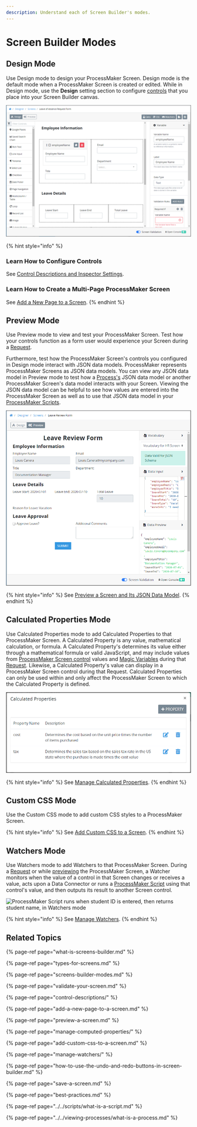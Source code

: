 ```yaml
---
description: Understand each of Screen Builder's modes.
---
```


# Screen Builder Modes

## Design Mode

Use Design mode to design your ProcessMaker Screen. Design mode is the default mode when a ProcessMaker Screen is created or edited. While in Design mode, use the **Design** setting section to configure [controls](control-descriptions/) that you place into your Screen Builder canvas.

![Screen Builder in Design mode](../../../.gitbook/assets/screen-editor-design-mode-designer.png)

{% hint style="info" %}
### Learn How to Configure Controls

See [Control Descriptions and Inspector Settings](control-descriptions/).

### Learn How to Create a Multi-Page ProcessMaker Screen

See [Add a New Page to a Screen](add-a-new-page-to-a-screen.md).
{% endhint %}

## Preview Mode

Use Preview mode to view and test your ProcessMaker Screen. Test how your controls function as a form user would experience your Screen during a [Request](../../../using-processmaker/requests/what-is-a-request.md).

Furthermore, test how the ProcessMaker Screen's controls you configured in Design mode interact with JSON data models. ProcessMaker represents ProcessMaker Screens as JSON data models. You can view any JSON data model in Preview mode to test how a [Process's](../../viewing-processes/what-is-a-process.md) JSON data model or another ProcessMaker Screen's data model interacts with your Screen. Viewing the JSON data model can be helpful to see how values are entered into the ProcessMaker Screen as well as to use that JSON data model in your [ProcessMaker Scripts](../../scripts/what-is-a-script.md).

![Screen Builder in Preview mode](../../../.gitbook/assets/preview-mode-screen-builder-designer.png)

{% hint style="info" %}
 See [Preview a Screen and Its JSON Data Model](preview-a-screen.md).
{% endhint %}

## Calculated Properties Mode

Use Calculated Properties mode to add Calculated Properties to that ProcessMaker Screen. A Calculated Property is any value, mathematical calculation, or formula. A Calculated Property's determines its value either through a mathematical formula or valid JavaScript, and may include values from [ProcessMaker Screen control](control-descriptions/) values and [Magic Variables](../../reference-global-variables-in-your-processmaker-assets.md) during that [Request](../../../using-processmaker/requests/what-is-a-request.md). Likewise, a Calculated Property's value can display in a ProcessMaker Screen control during that Request. Calculated Properties can only be used within and only affect the ProcessMaker Screen to which the Calculated Property is defined.

![Configure the Calculated Properties for a ProcessMaker Screen in Calculated Properties mode](../../../.gitbook/assets/computed-properties-populated-screens-builder-processes.png)

{% hint style="info" %}
See [Manage Calculated Properties](manage-computed-properties/).
{% endhint %}

## Custom CSS Mode

Use the Custom CSS mode to add custom CSS styles to a ProcessMaker Screen.

{% hint style="info" %}
See [Add Custom CSS to a Screen](add-custom-css-to-a-screen.md).
{% endhint %}

## Watchers Mode

Use Watchers mode to add Watchers to that ProcessMaker Screen. During a [Request](../../../using-processmaker/requests/what-is-a-request.md) or while [previewing](screens-builder-modes.md#preview-mode) the ProcessMaker Screen, a Watcher monitors when the value of a control in that Screen changes or receives a value, acts upon a Data Connector or runs a [ProcessMaker Script](../../scripts/what-is-a-script.md) using that control's value, and then outputs its result to another Screen control.

![ProcessMaker Script runs when student ID is entered, then returns student name, in Watchers mode](../../../.gitbook/assets/watchers-screen-screens-builder-processes.png)

{% hint style="info" %}
See [Manage Watchers](manage-watchers/).
{% endhint %}

## Related Topics

{% page-ref page="what-is-screens-builder.md" %}

{% page-ref page="types-for-screens.md" %}

{% page-ref page="screens-builder-modes.md" %}

{% page-ref page="validate-your-screen.md" %}

{% page-ref page="control-descriptions/" %}

{% page-ref page="add-a-new-page-to-a-screen.md" %}

{% page-ref page="preview-a-screen.md" %}

{% page-ref page="manage-computed-properties/" %}

{% page-ref page="add-custom-css-to-a-screen.md" %}

{% page-ref page="manage-watchers/" %}

{% page-ref page="how-to-use-the-undo-and-redo-buttons-in-screen-builder.md" %}

{% page-ref page="save-a-screen.md" %}

{% page-ref page="best-practices.md" %}

{% page-ref page="../../scripts/what-is-a-script.md" %}

{% page-ref page="../../viewing-processes/what-is-a-process.md" %}

